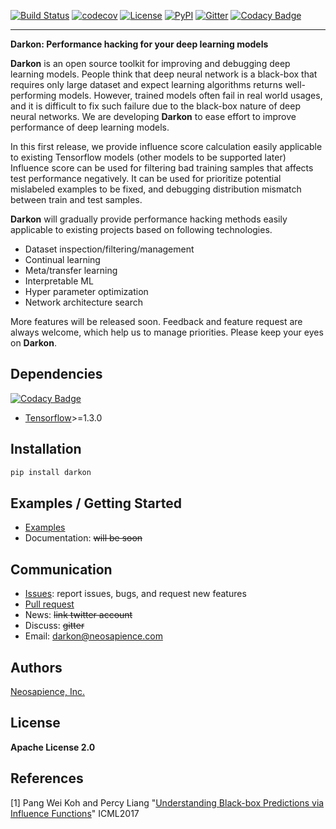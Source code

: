 [![Build Status](https://travis-ci.org/darkonhub/darkon.svg?branch=master)](https://travis-ci.org/darkonhub/darkon)
[![codecov](https://codecov.io/gh/darkonhub/darkon/branch/master/graph/badge.svg)](https://codecov.io/gh/darkonhub/darkon)
[![License](https://img.shields.io/badge/License-Apache%202.0-blue.svg)](https://opensource.org/licenses/Apache-2.0)
[![PyPI](https://img.shields.io/pypi/v/darkon.svg?style=flat-square)]()
[![Gitter](https://badges.gitter.im/darkonhub/darkon.svg)](https://gitter.im/darkonhub/darkon?utm_source=badge&utm_medium=badge&utm_campaign=pr-badge)
[![Codacy Badge](https://api.codacy.com/project/badge/Grade/077f07f7a52b4d8186beee724ed19231)](https://www.codacy.com/app/zironycho/darkon?utm_source=github.com&amp;utm_medium=referral&amp;utm_content=darkonhub/darkon&amp;utm_campaign=Badge_Grade)

---------------------------------------------------

**Darkon: Performance hacking for your deep learning models**

**Darkon** is an open source toolkit for improving and debugging deep learning models.
People think that deep neural network is a black-box that requires only large dataset and expect learning algorithms returns well-performing models. 
However, trained models often fail in real world usages, and it is difficult to fix such failure due to the black-box nature of deep neural networks.
We are developing **Darkon** to ease effort to improve performance of deep learning models. 

In this first release, we provide influence score calculation easily applicable to existing Tensorflow models (other models to be supported later)
Influence score can be used for filtering bad training samples that affects test performance negatively. 
It can be used for prioritize potential mislabeled examples to be fixed, and debugging distribution mismatch between train and test samples.

**Darkon** will gradually provide performance hacking methods easily applicable to existing projects based on following technologies.
- Dataset inspection/filtering/management
- Continual learning
- Meta/transfer learning
- Interpretable ML
- Hyper parameter optimization
- Network architecture search

More features will be released soon. Feedback and feature request are always welcome, which help us to manage priorities. Please keep your eyes on **Darkon**. 

## Dependencies

[![Codacy Badge](https://api.codacy.com/project/badge/Grade/077f07f7a52b4d8186beee724ed19231)](https://www.codacy.com/app/zironycho/darkon?utm_source=github.com&utm_medium=referral&utm_content=darkonhub/darkon&utm_campaign=badger)

- [Tensorflow](https://github.com/tensorflow/tensorflow)>=1.3.0

## Installation
```bash
pip install darkon
```

## Examples / Getting Started 
- [Examples](https://github.com/darkonhub/darkon-examples) 
- Documentation: ~~will be soon~~  

## Communication
- [Issues](https://github.com/darkonhub/darkon/issues): report issues, bugs, and request new features
- [Pull request](https://github.com/darkonhub/darkon/pulls)
- News: ~~link twitter account~~
- Discuss: ~~gitter~~
- Email: [darkon@neosapience.com](mailto:darkon@neosapience.com) 

## Authors
[Neosapience, Inc.](http://www.neosapience.com)

## License
**Apache License 2.0**

## References
[1] Pang Wei Koh and Percy Liang "[Understanding Black-box Predictions via Influence Functions](https://arxiv.org/abs/1703.04730)" ICML2017
